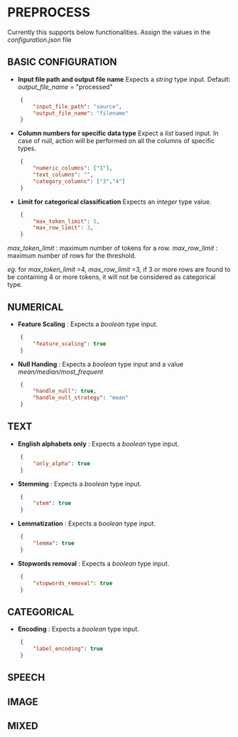 # PREPROCESS
Currently this supports below functionalities. Assign the values in the *configuration.json* file

## BASIC CONFIGURATION

- **Input file path and output file name**
Expects a *string* type input.
Default:
    *output_file_name* = "processed"
```json
    {
        "input_file_path": "source",
        "output_file_name": "filename"
    }
```
- **Column numbers for specific data type**
Expect a *list* based input. In case of null, action will be performed on all the columns of specific types.
```json
    {
        "numeric_columns": ["1"],
        "text_columns": "",
        "category_columns": ["3","4"] 
    }
```

- **Limit for categorical classification**
Expects an *integer* type value.
```json
    {
        "max_token_limit": 5,
        "max_row_limit": 3, 
    }
```
*max_token_limit* : maximum number of tokens for a row.
*max_row_limit* : maximum number of rows for the threshold.

*eg.* 
for *max_token_limit* =4, *max_row_limit* =3, if 3 or more rows are found to be containing 4 or more tokens, it will not be considered as categorical type.


## NUMERICAL
- **Feature Scaling** : 
Expects a *boolean* type input.
```json
    {
        "feature_scaling": true
    }
```
- **Null Handing** :
Expects a *boolean* type input and a value *mean/median/most_frequent*
```json
    {
        "handle_null": true,
        "handle_null_strategy": "mean"
    }
```

## TEXT
- **English alphabets only** : 
Expects a *boolean* type input.
```json
    {
        "only_alpha": true
    }
```
- **Stemming** :
Expects a *boolean* type input.
```json
    {
        "stem": true
    }
```

- **Lemmatization** :
Expects a *boolean* type input.
```json
    {
        "lemma": true
    }
```

- **Stopwords removal** :
Expects a *boolean* type input.
```json
    {
        "stopwords_removal": true
    }
```

 
## CATEGORICAL
- **Encoding** :
Expects a *boolean* type input.
```json
    {
        "label_encoding": true
    }
```

## SPEECH
## IMAGE
## MIXED